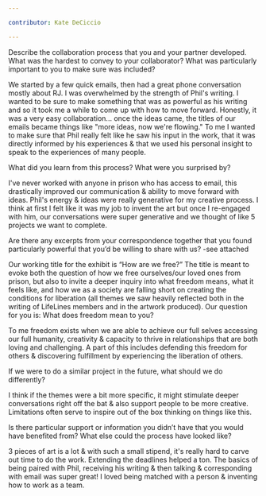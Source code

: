 ```yaml
---

contributor: Kate DeCiccio

---
```


Describe the collaboration process that you and your partner developed. What was the hardest to convey to your collaborator? What was particularly important to you to make sure was included?

We started by a few quick emails, then had a great phone conversation mostly about RJ. I was overwhelmed by the strength of Phil's writing. I wanted to be sure to make something that was as powerful as his writing and so it took me a while to come up with how to move forward. Honestly, it was a very easy collaboration... once the ideas came, the titles of our emails became things like "more ideas, now we're flowing." To me I wanted to make sure that Phil really felt like he saw his input in the work, that it was directly informed by his experiences & that we used his personal insight to speak to the experiences of many people. 
 
What did you learn from this process? What were you surprised by?

I've never worked with anyone in prison who has access to email, this drastically improved our communication & ability to move forward with ideas. Phil's energy & ideas were really generative for my creative process. I think at first I felt like it was my job to invent the art but once I re-engaged with him, our conversations were super generative and we thought of like 5 projects we want to complete.

Are there any excerpts from your correspondence together that you found particularly powerful that you’d be willing to share with us?
-see attached

Our working title for the exhibit is “How are we free?” The title is meant to evoke both the question of how we free ourselves/our loved ones from prison, but also to invite a deeper inquiry into what freedom means, what it feels like, and how we as a society are falling short on creating the conditions for liberation (all themes we saw heavily reflected both in the writing of LifeLines members and in the artwork produced). Our question for you is: What does freedom mean to you?

To me freedom exists when we are able to achieve our full selves accessing our full humanity, creativity & capacity to thrive in relationships that are both loving and challenging. A part of this includes defending this freedom for others & discovering fulfillment by experiencing the liberation of others. 

If we were to do a similar project in the future, what should we do differently? 

I think if the themes were a bit more specific, it might stimulate deeper conversations right off the bat & also support people to be more creative. Limitations often serve to inspire out of the box thinking on things like this. 

Is there particular support or information you didn’t have that you would have benefited from? What else could the process have looked like?

3 pieces of art is a lot & with such a small stipend, it's really hard to carve out time to do the work. Extending the deadlines helped a ton. The basics of being paired with Phil, receiving his writing & then talking & corresponding with email was super great! I loved being matched with a person & inventing how to work as a team.

